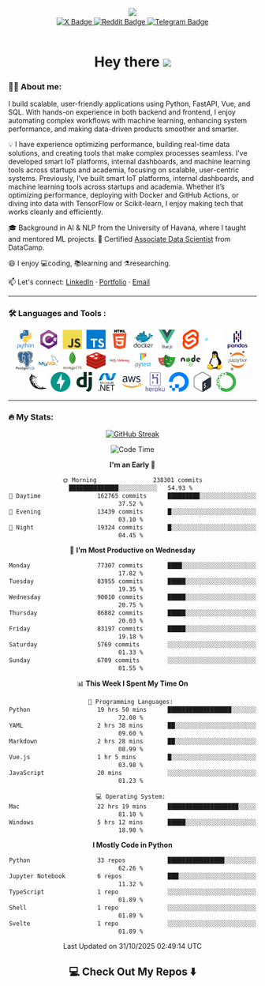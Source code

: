 <!--
**lorainemg/lorainemg** is a ✨ _special_ ✨ repository because its `README.md` (this file) appears on your GitHub profile.

Here are some ideas to get you started:
-->
<div id="header" align="center">
  <img src="https://media.giphy.com/media/L1R1tvI9svkIWwpVYr/giphy.gif" width="300"/>
  <div id="badges">
<!--     <a href="https://www.linkedin.com/in/lorainemg">
      <img src="https://img.shields.io/badge/LinkedIn-blue?style=for-the-badge&logo=linkedin&logoColor=white" alt="LinkedIn Badge"/>
    </a> -->
      <a href="https://twitter.com/u_knoth1ng">
      <img src="https://img.shields.io/badge/Twitter-black?style=for-the-badge&logo=x&logoColor=white" alt="X Badge"/>
    </a>
    <a href="https://www.reddit.com/user/u_knothing">
      <img src="https://img.shields.io/badge/Reddit-red?logo=reddit&logoColor=white&style=for-the-badge" alt="Reddit Badge"/>
    </a>
    <a href="https://www.linkedin.com/in/lorainemg/">
      <img src="https://img.shields.io/badge/LinkedIn-blue?style=for-the-badge" alt="Telegram Badge"/>
    </a>
  </div>
  <img src="https://komarev.com/ghpvc/?username=lorainemg&style=flat-square&color=red" alt=""/>
</div>

<h1 align="center">Hey there <img src="https://media.giphy.com/media/hvRJCLFzcasrR4ia7z/giphy.gif" width="40"></h1>

<!-- ![Jokes Card](https://readme-jokes.vercel.app/api?hideBorder&theme=react) -->

### 👩‍💻 About me:

I build scalable, user-friendly applications using Python, FastAPI, Vue, and SQL. With hands-on experience in both backend and frontend, I enjoy automating complex workflows with machine learning, enhancing system performance, and making data-driven products smoother and smarter.

💡 I have experience optimizing performance, building real-time data solutions, and creating tools that make complex processes seamless. I’ve developed smart IoT platforms, internal dashboards, and machine learning tools across startups and academia, focusing on scalable, user-centric systems. Previously, I’ve built smart IoT platforms, internal dashboards, and machine learning tools across startups and academia. Whether it’s optimizing performance, deploying with Docker and GitHub Actions, or diving into data with TensorFlow or Scikit-learn, I enjoy making tech that works cleanly and efficiently.

  🎓 Background in AI & NLP from the University of Havana, where I taught and mentored ML projects.
  📜 Certified [Associate Data Scientist](https://www.datacamp.com/completed/statement-of-accomplishment/track/bae4cef65b6940c1a73227d510d61ac0467e8b67) from DataCamp.
  
  😄 I enjoy 💻coding, 📚learning and ⚗️researching.
    
  📫 Let's connect: <a href="https://www.linkedin.com/in/lorainemg/" target="_blank" rel="noopener noreferrer">LinkedIn</a> · <a href="https://loraine-portfolio.framer.website/" target="_blank" rel="noopener noreferrer">Portfolio</a> · [Email](mailto:lorainemonteagudo@gmail.com)
<!-- - 🔭 I'm currently working as a Professor at the University of Havana, where I teach Logic, Programming and Machine Learning. -->

---

### :hammer_and_wrench: Languages and Tools :
<div align="center">
  <img src="https://github.com/devicons/devicon/blob/master/icons/python/python-original-wordmark.svg" title="Python" alt="Python" width="40" height="40"/>&nbsp;
    <img src="https://github.com/devicons/devicon/blob/master/icons/csharp/csharp-original.svg" title="CSharp" alt="CSharp" width="40" height="40"/>&nbsp;
    <img src="https://github.com/devicons/devicon/blob/master/icons/javascript/javascript-original.svg" title="JavaScript" alt="JavaScript" width="40" height="40"/>&nbsp;
    <img src="https://github.com/devicons/devicon/blob/master/icons/typescript/typescript-original.svg" title="Typescript" alt="Typescript" width="40" height="40"/>&nbsp;
    <img src="https://github.com/devicons/devicon/blob/master/icons/html5/html5-original-wordmark.svg" title="HTML5" alt="HTML5" width="40" height="40"/>&nbsp;
    <img src="https://github.com/devicons/devicon/blob/master/icons/docker/docker-original-wordmark.svg" title="Docker" alt="Docker" width="40" height="40"/>&nbsp;
  <img src="https://github.com/devicons/devicon/blob/master/icons/vuejs/vuejs-original-wordmark.svg" title="Vue" alt="Vue" width="40" height="40"/>&nbsp;
  <img src="https://github.com/devicons/devicon/blob/master/icons/svelte/svelte-original.svg" title="Svelte" alt="Svelte" width="40" height="40"/>&nbsp;
  <img src="https://github.com/devicons/devicon/blob/master/icons/tailwindcss/tailwindcss-original-wordmark.svg" title="Tailwind" alt="Tailwind" width="40" height="40"/>&nbsp;
    <img src="https://github.com/devicons/devicon/blob/master/icons/pandas/pandas-original-wordmark.svg" title="Pandas" alt="Pandas" width="40" height="40"/>&nbsp;
<!--   <img src="https://github.com/devicons/devicon/blob/master/icons/tensorflow/tensorflow-original-wordmark.svg" title="Tensorflow" alt="Tensorflow" width="80" height="40"/>&nbsp; -->
    <img src="https://github.com/devicons/devicon/blob/master/icons/postgresql/postgresql-original-wordmark.svg" title="PostgreSQL" alt="PostgreSQL" width="40" height="40"/>&nbsp;
    <img src="https://github.com/devicons/devicon/blob/master/icons/mysql/mysql-original-wordmark.svg" title="MySQL" alt="MySQL" width="40" height="40"/>&nbsp;
    <img src="https://github.com/devicons/devicon/blob/master/icons/mongodb/mongodb-original-wordmark.svg" title="MongoDB" alt="MongoDB" width="40" height="40"/>&nbsp;
    <img src="https://github.com/devicons/devicon/blob/master/icons/redis/redis-original.svg" title="Redis" alt="Redis" width="40" height="40"/>&nbsp;
  <img src="https://github.com/devicons/devicon/blob/master/icons/sqlalchemy/sqlalchemy-original-wordmark.svg" title="SQLAlchemy" alt="SQLAlchemy" width="40" height="40"/>&nbsp;
    <img src="https://github.com/devicons/devicon/blob/master/icons/pytest/pytest-original-wordmark.svg" title="Pytest" alt="Pytest" width="40" height="40"/>&nbsp;
    <img src="https://github.com/devicons/devicon/blob/master/icons/playwright/playwright-original.svg" title="Playwright" alt="Playwright" width="40" height="40"/>&nbsp;
<!--     <img src="https://github.com/devicons/devicon/blob/master/icons/numpy/numpy-original-wordmark.svg" title="Numpy" alt="Numpy" width="40" height="40"/>&nbsp; -->
<!--     <img src="https://github.com/devicons/devicon/blob/master/icons/npm/npm-original-wordmark.svg" title="NPM" alt="NPM" width="40" height="40"/>&nbsp; -->
    <img src="https://github.com/devicons/devicon/blob/master/icons/nodejs/nodejs-original-wordmark.svg" title="nodejs" alt="nodejs" width="40" height="40"/>&nbsp;
    <img src="https://github.com/devicons/devicon/blob/master/icons/linux/linux-original.svg" title="linux" alt="linux" width="40" height="40"/>&nbsp;
<!--     <img src="https://github.com/devicons/devicon/blob/master/icons/latex/latex-original.svg" title="latex" alt="latex" width="40" height="40"/>&nbsp; -->
    <img src="https://github.com/devicons/devicon/blob/master/icons/jupyter/jupyter-original-wordmark.svg" title="Jupyter" alt="Jupyter" width="40" height="40"/>&nbsp;
    <img src="https://github.com/devicons/devicon/blob/master/icons/flask/flask-original.svg" title="Flask" alt="Flask" width="40" height="40"/>&nbsp;
    <img src="https://github.com/devicons/devicon/blob/master/icons/fastapi/fastapi-plain.svg" title="Fastapi" alt="Fastapi" width="40" height="40"/>&nbsp;
    <img src="https://github.com/devicons/devicon/blob/master/icons/django/django-plain.svg" title="Django" alt="Django" width="40" height="40"/>&nbsp;
    <img src="https://github.com/devicons/devicon/blob/master/icons/dot-net/dot-net-original-wordmark.svg" title="DotNET" alt="DotNET" width="40" height="40"/>&nbsp;
    <img src="https://github.com/devicons/devicon/blob/master/icons/amazonwebservices/amazonwebservices-original-wordmark.svg" title="AWS" alt="AWS" width="40" height="40"/>&nbsp;
    <img src="https://github.com/devicons/devicon/blob/master/icons/heroku/heroku-original-wordmark.svg" title="Heroku" alt="Heroku" width="40" height="40"/>&nbsp;
    <img src="https://github.com/devicons/devicon/blob/master/icons/digitalocean/digitalocean-original.svg" title="DigitalOcean" alt="DigitalOcean" width="40" height="40"/>&nbsp;
    <img src="https://github.com/devicons/devicon/blob/master/icons/bash/bash-original.svg" title="bash" alt="bash" width="40" height="40"/>&nbsp;
    <img src="https://github.com/devicons/devicon/blob/master/icons/anaconda/anaconda-original.svg" title="Anaconda" alt="Anaconda" width="40" height="40"/>&nbsp;
</div>

---

### :fire: My Stats:

<div align="center">
  
[![GitHub Streak](http://github-readme-streak-stats.herokuapp.com?user=lorainemg&theme=github-dark-blue&hide_border=true)](https://github.com/lorainemg)

<!-- [![My GitHub stats](https://github-readme-stats.vercel.app/api?username=lorainemg&theme=github_dark&count_private=true&show_icons=true&hide_border=true)](https://github.com/lorainemg)-->

<!-- [![Readme Card](https://github-readme-stats.vercel.app/api/pin/?username=lorainemg&repo=lorainemg)](https://github.com/anuraghazra/github-readme-stats) -->


<!-- [![Top Langs](https://github-readme-stats.vercel.app/api/top-langs/?username=lorainemg&layout=compact&theme=github_dark&hide_border=true&hide=css&count_private=true)](https://github.com/lorainemg) -->

<!--START_SECTION:waka-->
![Code Time](http://img.shields.io/badge/Code%20Time-4%2C241%20hrs%2037%20mins-blue)

**I'm an Early 🐤** 

```text
🌞 Morning                238301 commits      ██████████████░░░░░░░░░░░   54.93 % 
🌆 Daytime                162765 commits      █████████░░░░░░░░░░░░░░░░   37.52 % 
🌃 Evening                13439 commits       █░░░░░░░░░░░░░░░░░░░░░░░░   03.10 % 
🌙 Night                  19324 commits       █░░░░░░░░░░░░░░░░░░░░░░░░   04.45 % 
```
📅 **I'm Most Productive on Wednesday** 

```text
Monday                   77307 commits       ████░░░░░░░░░░░░░░░░░░░░░   17.82 % 
Tuesday                  83955 commits       █████░░░░░░░░░░░░░░░░░░░░   19.35 % 
Wednesday                90010 commits       █████░░░░░░░░░░░░░░░░░░░░   20.75 % 
Thursday                 86882 commits       █████░░░░░░░░░░░░░░░░░░░░   20.03 % 
Friday                   83197 commits       █████░░░░░░░░░░░░░░░░░░░░   19.18 % 
Saturday                 5769 commits        ░░░░░░░░░░░░░░░░░░░░░░░░░   01.33 % 
Sunday                   6709 commits        ░░░░░░░░░░░░░░░░░░░░░░░░░   01.55 % 
```


📊 **This Week I Spent My Time On** 

```text
💬 Programming Languages: 
Python                   19 hrs 50 mins      ██████████████████░░░░░░░   72.08 % 
YAML                     2 hrs 38 mins       ██░░░░░░░░░░░░░░░░░░░░░░░   09.60 % 
Markdown                 2 hrs 28 mins       ██░░░░░░░░░░░░░░░░░░░░░░░   08.99 % 
Vue.js                   1 hr 5 mins         █░░░░░░░░░░░░░░░░░░░░░░░░   03.98 % 
JavaScript               20 mins             ░░░░░░░░░░░░░░░░░░░░░░░░░   01.23 % 

💻 Operating System: 
Mac                      22 hrs 19 mins      ████████████████████░░░░░   81.10 % 
Windows                  5 hrs 12 mins       █████░░░░░░░░░░░░░░░░░░░░   18.90 % 
```

**I Mostly Code in Python** 

```text
Python                   33 repos            ████████████████░░░░░░░░░   62.26 % 
Jupyter Notebook         6 repos             ███░░░░░░░░░░░░░░░░░░░░░░   11.32 % 
TypeScript               1 repo              ░░░░░░░░░░░░░░░░░░░░░░░░░   01.89 % 
Shell                    1 repo              ░░░░░░░░░░░░░░░░░░░░░░░░░   01.89 % 
Svelte                   1 repo              ░░░░░░░░░░░░░░░░░░░░░░░░░   01.89 % 
```




 Last Updated on 31/10/2025 02:49:14 UTC
<!--END_SECTION:waka-->

<h2  align="center">💻 Check Out My Repos ⬇️ </h2>
  
